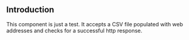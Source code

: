 
Introduction
------------

This component is just a test. It accepts a CSV file populated with web addresses and checks for a successful http response.
